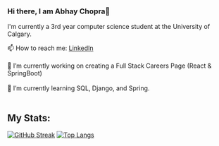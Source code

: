 ### Hi there, I am Abhay Chopra👋<br>
I'm currently a 3rd year computer science student at the University of Calgary.<br>

📫 How to reach me: [LinkedIn](https://www.linkedin.com/in/abhay-chopra/)<br><br>
🔭 I’m currently working on creating a Full Stack Careers Page (React & SpringBoot) <br><br>
🌱 I’m currently learning SQL, Django, and Spring.
<br><br>
## My Stats:
[![GitHub Streak](https://streak-stats.demolab.com?user=Abhay-Chopra&theme=transparent)](https://git.io/streak-stats)
[![Top Langs](https://github-readme-stats.vercel.app/api/top-langs/?username=Abhay-Chopra&layout=compact&theme=transparent)](https://github.com/anuraghazra/github-readme-stats)
<!--
**Abhay-Chopra/Abhay-Chopra** is a ✨ _special_ ✨ repository because its `README.md` (this file) appears on your GitHub profile.

Here are some ideas to get you started:

- 🔭 I’m currently working on creating a personalized website with React, Chakra UI, and Three.js
- 🌱 I’m currently learning TypeScript and React.
- 👯 I’m looking to collaborate on ...
- 🤔 I’m looking for help with ...
- 💬 Ask me about ...
- 📫 How to reach me: ...
- 😄 Pronouns: ...
- ⚡ Fun fact: ...
-->
